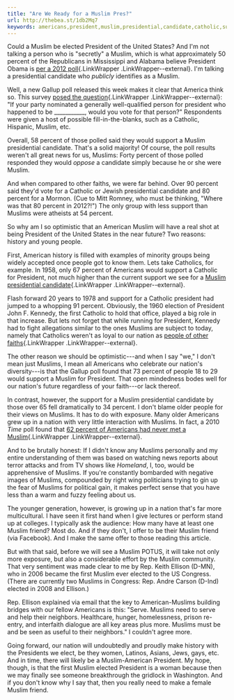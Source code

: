 ```yaml
---
title: "Are We Ready for a Muslim Pres?"
url: http://thebea.st/1db2Mq7
keywords: americans,president,muslim,presidential,candidate,catholic,support,nation,poll,ready,muslims
---
```

Could a Muslim be elected President of the United States? And I'm not talking a person who is "secretly" a Muslim, which is what approximately 50 percent of the Republicans in Mississippi and Alabama believe President Obama is [per a 2012 poll](http://articles.latimes.com/2012/mar/12/news/la-pn-poll-obamas-a-muslim-to-many-gop-voters-in-alabama-mississippi-20120312){.LinkWrapper .LinkWrapper--external}. I'm talking a presidential candidate who *publicly* identifies as a Muslim.

Well, a new Gallup poll released this week makes it clear that America think so. This survey [posed the question](http://www.huffingtonpost.com/2014/02/17/atheist-muslim-presidential-candidate_n_4802608.html){.LinkWrapper .LinkWrapper--external}: "If your party nominated a generally well-qualified person for president who happened to be \_\_\_\_\_\_\_\_\_\_\_, would you vote for that person?" Respondents were given a host of possible fill-in-the-blanks, such as a Catholic, Hispanic, Muslim, etc.

Overall, 58 percent of those polled said they would support a Muslim presidential candidate. That's a solid majority! Of course, the poll results weren't all great news for us, Muslims: Forty percent of those polled responded they would *oppose* a candidate simply because he or she were Muslim.

And when compared to other faiths, we were far behind. Over 90 percent said they'd vote for a Catholic or Jewish presidential candidate and 80 percent for a Mormon. (Cue to Mitt Romney, who must be thinking, "Where was that 80 percent in 2012?!") The only group with less support than Muslims were atheists at 54 percent.

So why am I so optimistic that an American Muslim will have a real shot at being President of the United States in the near future? Two reasons: history and young people.

First, American history is filled with examples of minority groups being widely accepted once people got to know them. Lets take Catholics, for example. In 1958, only 67 percent of Americans would support a Catholic for President, not much higher than the current support we see for a [Muslim presidential candidate](http://www.huffingtonpost.com/2014/02/17/atheist-muslim-presidential-candidate_n_4802608.html){.LinkWrapper .LinkWrapper--external}.

Flash forward 20 years to 1978 and support for a Catholic president had jumped to a whopping 91 percent. Obviously, the 1960 election of President John F. Kennedy, the first Catholic to hold that office, played a big role in that increase. But lets not forget that while running for President, Kennedy had to fight allegations similar to the ones Muslims are subject to today, namely that Catholics weren't as loyal to our nation as [people of other faiths](http://www.npr.org/templates/story/story.php?storyId=16920600){.LinkWrapper .LinkWrapper--external}.

The other reason we should be optimistic---and when I say "we," I don't mean just Muslims, I mean all Americans who celebrate our nation's diversity---is that the Gallup poll found that 73 percent of people 18 to 29 would support a Muslim for President. That open mindedness bodes well for our nation's future regardless of your faith---or lack thereof.

In contrast, however, the support for a Muslim presidential candidate by those over 65 fell dramatically to 34 percent. I don't blame older people for their views on Muslims. It has to do with exposure. Many older Americans grew up in a nation with very little interaction with Muslims. In fact, a 2010 *Time* poll found that [62 percent of Americans had never met a Muslim](https://content.time.com/time/nation/article/0,8599,2011799,00.html){.LinkWrapper .LinkWrapper--external}.

And to be brutally honest: If I didn't know any Muslims personally and my entire understanding of them was based on watching news reports about terror attacks and from TV shows like *Homeland*, I, too, would be apprehensive of Muslims. If you're constantly bombarded with negative images of Muslims, compounded by right wing politicians trying to gin up the fear of Muslims for political gain, it makes perfect sense that you have less than a warm and fuzzy feeling about us.

The younger generation, however, is growing up in a nation that's far more multicultural. I have seen it first hand when I give lectures or perform stand up at colleges. I typically ask the audience: How many have at least one Muslim friend? Most do. And if they don't, I offer to be their Muslim friend (via Facebook). And I make the same offer to those reading this article.

But with that said, before we will see a Muslim POTUS, it will take not only more exposure, but also a considerable effort by the Muslim community. That very sentiment was made clear to me by Rep. Keith Ellison (D-MN), who in 2006 became the first Muslim ever elected to the US Congress. (There are currently two Muslims in Congress: Rep. Andre Carson (D-Ind) elected in 2008 and Ellison.)

Rep. Ellison explained via email that the key to American-Muslims building bridges with our fellow Americans is this: "Serve. Muslims need to serve and help their neighbors. Healthcare, hunger, homelessness, prison re-entry, and interfaith dialogue are all key areas plus more. Muslims must be and be seen as useful to their neighbors." I couldn't agree more.

Going forward, our nation will undoubtedly and proudly make history with the Presidents we elect, be they women, Latinos, Asians, Jews, gays, etc. And in time, there will likely be a Muslim-American President. My hope, though, is that the first Muslim elected President is a woman because then we may finally see someone breakthrough the gridlock in Washington. And if you don't know why I say that, then you really need to make a female Muslim friend.
